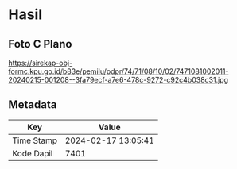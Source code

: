 # Hasil

## Foto C Plano

https://sirekap-obj-formc.kpu.go.id/b83e/pemilu/pdpr/74/71/08/10/02/7471081002011-20240215-001208--3fa79ecf-a7e6-478c-9272-c92c4b038c31.jpg


## Metadata

| Key        | Value               |
| ---------- | ------------------- |
| Time Stamp | 2024-02-17 13:05:41 |
| Kode Dapil | 7401                |



